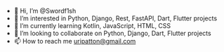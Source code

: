 - 👋 Hi, I’m @Swordf1sh
- 👀 I’m interested in Python, Django, Rest, FastAPI, Dart, Flutter projects
- 🌱 I’m currently learning Kotlin, JavaScript, HTML, CSS
- 💞️ I’m looking to collaborate on Python, Django, Dart, Flutter projects
- 📫 How to reach me uripatton@gmail.com

<!---
Swordf1sh/Swordf1sh is a ✨ special ✨ repository because its `README.md` (this file) appears on your GitHub profile.
You can click the Preview link to take a look at your changes.
--->
